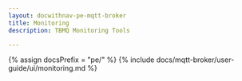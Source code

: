 ```yaml
---
layout: docwithnav-pe-mqtt-broker
title: Monitoring
description: TBMQ Monitoring Tools

---
```


{% assign docsPrefix = "pe/" %}
{% include docs/mqtt-broker/user-guide/ui/monitoring.md %}

